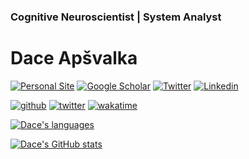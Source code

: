 <!--
**dcdace/dcdace** is a ✨ _special_ ✨ repository because its `README.md` (this file) appears on your GitHub profile.

Here are some ideas to get you started:

- 🔭 I’m currently working on ...
- 🌱 I’m currently learning ...
- 👯 I’m looking to collaborate on ...
- 🤔 I’m looking for help with ...
- 💬 Ask me about ...
- 📫 How to reach me: ...
- 😄 Pronouns: ...
- ⚡ Fun fact: ...
-->
 ### Cognitive Neuroscientist | System Analyst
# Dace Apšvalka

[![Personal Site](https://img.shields.io/badge/website-teal?style=for-the-badge&logo=About.me&logoColor=white)](https://dcdace.net/)
[![Google Scholar](https://img.shields.io/badge/Scholar-yellow?style=for-the-badge&logo=googlescholar&logoColor=ffffff)](https://scholar.google.com/citations?hl=en&user=W8q0HBkAAAAJ&view_op=list_works&sortby=pubdate)
[![Twitter](https://img.shields.io/badge/Twitter-1DA1F2?logo=twitter&logoColor=white&style=for-the-badge)](https://twitter.com/dcdace)
[![Linkedin](https://img.shields.io/badge/linkedin-0077B5?logo=linkedin&logoColor=white&style=for-the-badge)](https://www.linkedin.com/in/dace-apsvalka/)

[![github](https://img.shields.io/github/followers/dcdace?logo=github&style=plastic)](https://github.com/dcdace?tab=followers)
[![twitter](https://img.shields.io/twitter/follow/dcdace?label=followers&logo=twitter&color=%23007ec6&style=plastic)](https://twitter.com/dcdace)
[![wakatime](https://wakatime.com/badge/user/6e7556d3-b1db-4eef-a7e8-9bad735fc27e.svg?style=plastic)](https://wakatime.com/@6e7556d3-b1db-4eef-a7e8-9bad735fc27e)

[![Dace's languages](https://github-readme-stats.vercel.app/api/top-langs/?username=dcdace&langs_count=10&theme=nord&layout=compact)]() 

[![Dace's GitHub stats](https://github-readme-stats.vercel.app/api?username=dcdace&theme=dracula&hide=prs,issues&count_private=true&show_icons=true&hide_rank=true&include_all_commits=true&hide_title=false&custom_title=GitHub+Stats)](https://github.com/anuraghazra/github-readme-stats)
<!-- 
[![wakatime](https://wakatime.com/badge/user/6e7556d3-b1db-4eef-a7e8-9bad735fc27e.svg)](https://wakatime.com/@6e7556d3-b1db-4eef-a7e8-9bad735fc27e)

[![Wakatime stats](https://github-readme-stats.vercel.app/api/wakatime?username=dcdace&theme=react&v=2)](https://github.com/anuraghazra/github-readme-stats) -->